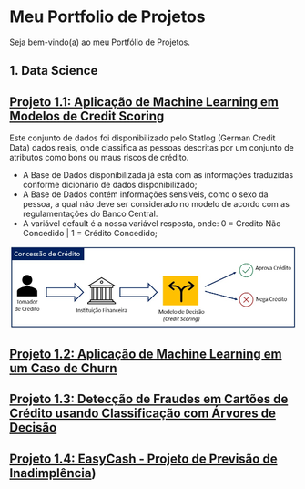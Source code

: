 
#  Meu Portfolio de Projetos
Seja bem-vindo(a) ao meu Portfólio de Projetos. 

## 1. Data Science
## [Projeto 1.1: Aplicação de Machine Learning em Modelos de Credit Scoring](https://github.com/reynancs/Machine_Learning__Credit_Scoring)
Este conjunto de dados foi disponibilizado pelo Statlog (German Credit Data) dados reais, onde classifica as pessoas descritas por um conjunto de atributos como bons ou maus riscos de crédito.
- A Base de Dados disponibilizada já esta com as informações traduzidas conforme dicionário de dados disponibilizado;
- A Base de Dados contém informações sensíveis, como o sexo da pessoa, a qual não deve ser considerado no modelo de acordo com as regulamentações do Banco Central.
- A variável default é a nossa variável resposta, onde: 0 = Credito Não Concedido | 1 = Crédito Concedido;

![Como Funciona a Concessão de Crédito](/images/concessao_credito.jpg)

## [Projeto 1.2: Aplicação de Machine Learning em um Caso de Churn](https://github.com/reynancs/Machine_Learning__Churn_Classificacao)


## [Projeto 1.3: Detecção de Fraudes em Cartões de Crédito usando Classificação com Árvores de Decisão](https://github.com/reynancs/Machine_Learning__DecisionTree)


## [Projeto 1.4: EasyCash - Projeto de Previsão de Inadimplência](https://github.com/reynancs/EasyCash))



